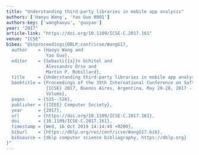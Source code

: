 ```yaml
---
title: "Understanding third-party libraries in mobile app analysis"
authors: ['Haoyu Wang', 'Yao Guo 0001']
authors-key: ['wanghaoyu', 'guoyao']
year: "2017"
article-link: "https://doi.org/10.1109/ICSE-C.2017.161"
venue: "ICSE"
bibex: "@inproceedings{DBLP:conf/icse/WangG17,
  author    = {Haoyu Wang and
               Yao Guo},
  editor    = {Sebasti{{a}}n Uchitel and
               Alessandro Orso and
               Martin P. Robillard},
  title     = {Understanding third-party libraries in mobile app analysis},
  booktitle = {Proceedings of the 39th International Conference on Software Engineering,
               {ICSE} 2017, Buenos Aires, Argentina, May 20-28, 2017 - Companion
               Volume},
  pages     = {515--516},
  publisher = {{IEEE} Computer Society},
  year      = {2017},
  url       = {https://doi.org/10.1109/ICSE-C.2017.161},
  doi       = {10.1109/ICSE-C.2017.161},
  timestamp = {Wed, 16 Oct 2019 14:14:49 +0200},
  biburl    = {https://dblp.org/rec/conf/icse/WangG17.bib},
  bibsource = {dblp computer science bibliography, https://dblp.org}
}"
---
```

